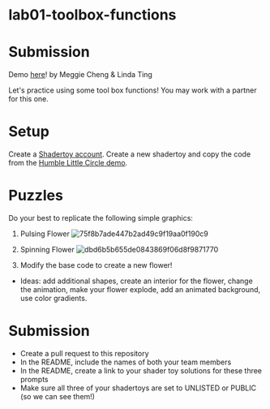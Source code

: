 # lab01-toolbox-functions

# Submission
Demo [here](https://www.shadertoy.com/view/fsKGRy)! by Meggie Cheng & Linda Ting

Let's practice using some tool box functions! You may work with a partner for this one.

# Setup 

Create a [Shadertoy account](https://www.shadertoy.com/). Create a new shadertoy and copy the code from the [Humble Little Circle demo](https://www.shadertoy.com/view/7dy3RG).

# Puzzles

Do your best to replicate the following simple graphics:

1. Pulsing Flower
![75f8b7ade447b2ad49c9f19aa0f190c9](https://user-images.githubusercontent.com/1758825/133500768-45b053c2-1885-4108-84a8-4cbf3f10318d.gif)

2. Spinning Flower
![dbd6b5b655de0843869f06d8f9871770](https://user-images.githubusercontent.com/1758825/133485625-8385c7ca-6015-4809-b8ad-3311df071889.gif)

3. Modify the base code to create a new flower!
- Ideas: add additional shapes, create an interior for the flower, change the animation, make your flower explode, add an animated background, use color gradients.

# Submission
- Create a pull request to this repository
- In the README, include the names of both your team members
- In the README, create a link to your shader toy solutions for these three prompts
- Make sure all three of your shadertoys are set to UNLISTED or PUBLIC (so we can see them!)





 
